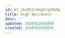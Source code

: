 ```yaml
---
id: e7_2kcMI2rdmgDCqX0bMp
title: High Weirdness
desc: ''
updated: 1639762693858
created: 1639762693858
---
```


